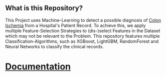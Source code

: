 ## What is this Repository?

This Project uses Machine-Learning to detect a possible diagnosis of [Colon Ischemia](https://en.wikipedia.org/wiki/Intestinal_ischemia) from a Hospital's Patient Record. 
To achieve this, we apply multiple Feature-Selection Strategies to (dis-)select Features in the Dataset which may not be relevant to the Problem. 
This repository features multiple Classification-Algorithms, such as XGBoost, LightGBM, RandomForest and Neural Networks to classify the clinical records. 

# [Documentation](ebnz.github.io/ColonIschemia)